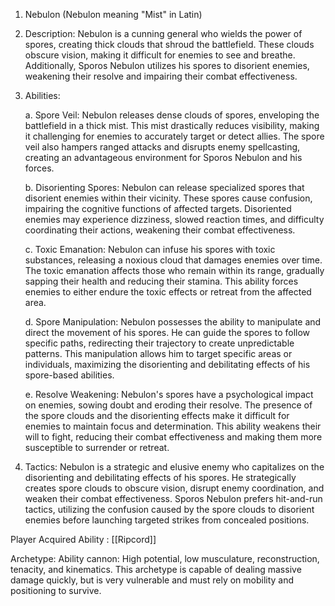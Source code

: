 1.  Nebulon (Nebulon meaning "Mist" in Latin)
    
2.  Description: Nebulon is a cunning general who wields the power of spores, creating thick clouds that shroud the battlefield. These clouds obscure vision, making it difficult for enemies to see and breathe. Additionally, Sporos Nebulon utilizes his spores to disorient enemies, weakening their resolve and impairing their combat effectiveness.
    
3.  Abilities:
    
    a. Spore Veil: Nebulon releases dense clouds of spores, enveloping the battlefield in a thick mist. This mist drastically reduces visibility, making it challenging for enemies to accurately target or detect allies. The spore veil also hampers ranged attacks and disrupts enemy spellcasting, creating an advantageous environment for Sporos Nebulon and his forces.
    
    b. Disorienting Spores: Nebulon can release specialized spores that disorient enemies within their vicinity. These spores cause confusion, impairing the cognitive functions of affected targets. Disoriented enemies may experience dizziness, slowed reaction times, and difficulty coordinating their actions, weakening their combat effectiveness.
    
    c. Toxic Emanation: Nebulon can infuse his spores with toxic substances, releasing a noxious cloud that damages enemies over time. The toxic emanation affects those who remain within its range, gradually sapping their health and reducing their stamina. This ability forces enemies to either endure the toxic effects or retreat from the affected area.
    
    d. Spore Manipulation: Nebulon possesses the ability to manipulate and direct the movement of his spores. He can guide the spores to follow specific paths, redirecting their trajectory to create unpredictable patterns. This manipulation allows him to target specific areas or individuals, maximizing the disorienting and debilitating effects of his spore-based abilities.
    
    e. Resolve Weakening: Nebulon's spores have a psychological impact on enemies, sowing doubt and eroding their resolve. The presence of the spore clouds and the disorienting effects make it difficult for enemies to maintain focus and determination. This ability weakens their will to fight, reducing their combat effectiveness and making them more susceptible to surrender or retreat.
    
4.  Tactics: Nebulon is a strategic and elusive enemy who capitalizes on the disorienting and debilitating effects of his spores. He strategically creates spore clouds to obscure vision, disrupt enemy coordination, and weaken their combat effectiveness. Sporos Nebulon prefers hit-and-run tactics, utilizing the confusion caused by the spore clouds to disorient enemies before launching targeted strikes from concealed positions.

Player Acquired Ability : [[Ripcord]]

Archetype:  Ability cannon: High potential, low musculature, reconstruction, tenacity, and kinematics. This archetype is capable of dealing massive damage quickly, but is very vulnerable and must rely on mobility and positioning to survive. 